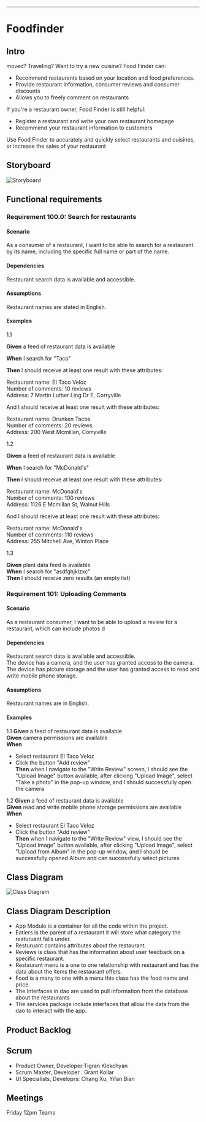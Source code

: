 ---

# Foodfinder

## Intro

moved? Traveling? Want to try a new cuisine? Food Finder can:

- Recommend restaurants based on your location and food preferences.
- Provide restaurant information, consumer reviews and consumer discounts
- Allows you to freely comment on restaurants

If you're a restaurant owner, Food Finder is still helpful:

- Register a restaurant and write your own restaurant homepage
- Recommend your restaurant information to customers

Use Food Finder to accurately and quickly select restaurants and cuisines, or increase the sales of your restaurant

## Storyboard

![Storyboard](https://raw.githubusercontent.com/YifanBian-bianya/private/master/storyboard.png)

## Functional requirements

### Requirement 100.0: Search for restaurants

#### Scenario

As a consumer of a restaurant, I want to be able to search for a restaurant by its name, including the specific full name or part of the name.

#### Dependencies

Restaurant search data is available and accessible.

#### Assumptions

Restaurant names are stated in English.

#### Examples
1.1

**Given** a feed of restaurant data is available  

**When** I search for "Taco"  

**Then** I should receive at least one result with these attributes:  

Restaurant name: EI Taco Veloz  
Number of comments: 10 reviews  
Address: 7 Martin Luther Ling Dr E, Corryville  

And I should receive at least one result with these attributes:  

Restaurant name: Drunken Tacos  
Number of comments: 20 reviews  
Address: 200 West Mcmillan, Corryville  

1.2

**Given** a feed of restaurant data is available  

**When** I search for "McDonald's"  

**Then** I should receive at least one result with these attributes:  

Restaurant name: McDonald's  
Number of comments: 100 reviews  
Address: 1126 E Mcmillan St, Walnut Hills  

And I should receive at least one result with these attributes:  

Restaurant name: McDonald's  
Number of comments: 110 reviews  
Address: 255 Mitchell Ave, Winton Place  

1.3

**Given** plant data feed is available  
**When** I search for "asdfghjklzxc"  
**Then** I should receive zero results (an empty list)  

### Requirement 101: Uploading Comments  

#### Scenario  

As a restaurant consumer, I want to be able to upload a review for a restaurant, which can include photos  d

#### Dependencies
Restaurant search data is available and accessible.  
The device has a camera, and the user has granted access to the camera.  
The device has picture storage and the user has granted access to read and write mobile phone storage.  


#### Assumptions  
Restaurant names are in English.  

#### Examples  

1.1
**Given** a feed of restaurant data is available  
**Given** camera permissions are available  
**When**   

- Select restaurant EI Taco Veloz  
- Click the button "Add review"  
**Then** when I navigate to the "Write Review" screen, I should see the "Upload Image" button available, after clicking "Upload Image", select "Take a photo" in the pop-up window, and I should successfully open the camera  

1.2
**Given** a feed of restaurant data is available  
**Given** read and write mobile phone storage permissions are available  
**When**  

- Select restaurant EI Taco Veloz  
- Click the button "Add review"  
**Then** when I navigate to the "Write Review" view, I should see the "Upload Image" button available, after clicking "Upload Image", select "Upload from Album" in the pop-up window, and I should be successfully opened Album and can successfully select pictures  

## Class Diagram
![Class Diagram](/FoodFinderClassDiagram.drawio.png)
## Class Diagram Description
- App Module is a container for all the code within the project.
- Eatiers is the parent of a restaurant it will store what category the resturuant falls under.
- Resturuant contains attributes about the restaurant.
- Reviews is class that has the information about user feedback on a specific restaurant.
- Restaurant menu is a one to one relationship with restaurant and has the data about the items the restaurant offers.
- Food is a many to one with a menu this class has the food name and price.
- The Interfaces in dao are used to pull information from the database about the restaurants
- The services package include interfaces that allow the data from the dao to interact with the app.

## Product Backlog

## Scrum
- Product Owner, Developer:Tigran Klekchyan
- Scrum Master, Developer : Grant Kollar
- UI Specialists, Developrs: Chang Xu, Yifan Bian

## Meetings

Friday 12pm Teams
